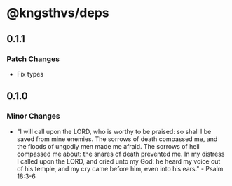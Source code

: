 # @kngsthvs/deps

## 0.1.1

### Patch Changes

- Fix types

## 0.1.0

### Minor Changes

- "I will call upon the LORD, who is worthy to be praised: so shall I be saved from mine enemies. The sorrows of death compassed me, and the floods of ungodly men made me afraid. The sorrows of hell compassed me about: the snares of death prevented me. In my distress I called upon the LORD, and cried unto my God: he heard my voice out of his temple, and my cry came before him, even into his ears." - Psalm 18:3-6
